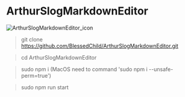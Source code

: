 # ArthurSlogMarkdownEditor

![ArthurSlogMarkdownEditor_icon]()

> git clone https://github.com/BlessedChild/ArthurSlogMarkdownEditor.git

> cd ArthurSlogMarkdownEditor

> sudo npm i (MacOS need to command 'sudo npm i --unsafe-perm=true')

> sudo npm run start